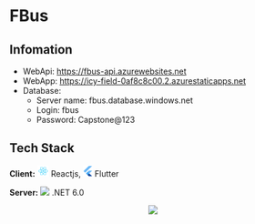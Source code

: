 
# FBus

## Infomation

- WebApi: https://fbus-api.azurewebsites.net
- WebApp: https://icy-field-0af8c8c00.2.azurestaticapps.net
- Database: 
    + Server name: fbus.database.windows.net
    + Login: fbus
    + Password: Capstone@123

## Tech Stack

**Client:**  <img src="https://raw.githubusercontent.com/github/explore/80688e429a7d4ef2fca1e82350fe8e3517d3494d/topics/react/react.png" height="20"> Reactjs, <img src="https://raw.githubusercontent.com/dnfield/flutter_svg/7d374d7107561cbd906d7c0ca26fef02cc01e7c8/example/assets/flutter_logo.svg?sanitize=true" height="20"> Flutter

**Server:** <img src="https://github.com/ealflm/tools/blob/main/dot-net-core-7.png?raw=true" height="20"> .NET 6.0

<p align="center">
<img src="https://octodex.github.com/images/surftocat.png" width="400">
</p>
